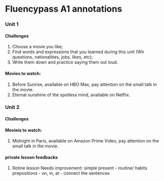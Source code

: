 # Fluencypass A1 annotations

### Unit 1

#### Challenges

1. Choose a movie you like;
2. Find words and expressions that you learned during this unit (Wh questions, nationalities, jobs, likes, etc);
3. Write them down and practice saying them out loud.

#### Movies to watch:

1. Before Sunrise, available on HBO Max, pay attention on the small talk in the movie.
2. Eternal sunshine of the spotless mind, available on Netflix.

### Unit 2

#### Challenges

#### Movieis to watch:

1. Midnight in Paris, available on Amazon Prime Video, pay attention on the small talk in the movie.

#### private lesson feedbacks

1. Rotine lesson
Needs improvement:
   simple present - routine/ habits
   prepositions - on, in, at - connect the sentences
